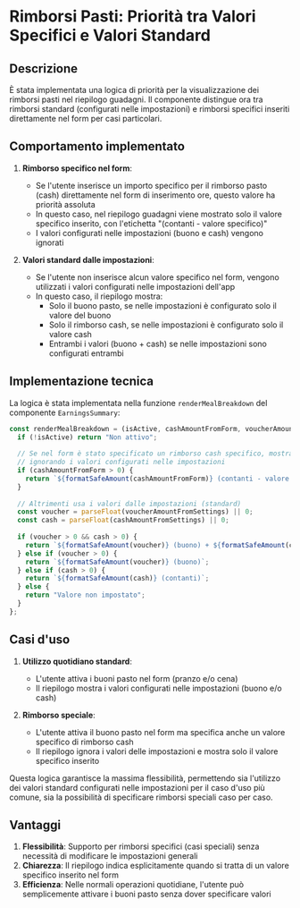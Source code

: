 # Rimborsi Pasti: Priorità tra Valori Specifici e Valori Standard

## Descrizione

È stata implementata una logica di priorità per la visualizzazione dei rimborsi pasti nel riepilogo guadagni. Il componente distingue ora tra rimborsi standard (configurati nelle impostazioni) e rimborsi specifici inseriti direttamente nel form per casi particolari.

## Comportamento implementato

1. **Rimborso specifico nel form**:
   - Se l'utente inserisce un importo specifico per il rimborso pasto (cash) direttamente nel form di inserimento ore, questo valore ha priorità assoluta
   - In questo caso, nel riepilogo guadagni viene mostrato solo il valore specifico inserito, con l'etichetta "(contanti - valore specifico)"
   - I valori configurati nelle impostazioni (buono e cash) vengono ignorati

2. **Valori standard dalle impostazioni**:
   - Se l'utente non inserisce alcun valore specifico nel form, vengono utilizzati i valori configurati nelle impostazioni dell'app
   - In questo caso, il riepilogo mostra:
     - Solo il buono pasto, se nelle impostazioni è configurato solo il valore del buono
     - Solo il rimborso cash, se nelle impostazioni è configurato solo il valore cash
     - Entrambi i valori (buono + cash) se nelle impostazioni sono configurati entrambi

## Implementazione tecnica

La logica è stata implementata nella funzione `renderMealBreakdown` del componente `EarningsSummary`:

```javascript
const renderMealBreakdown = (isActive, cashAmountFromForm, voucherAmountFromSettings, cashAmountFromSettings) => {
  if (!isActive) return "Non attivo";
  
  // Se nel form è stato specificato un rimborso cash specifico, mostra solo quello
  // ignorando i valori configurati nelle impostazioni
  if (cashAmountFromForm > 0) {
    return `${formatSafeAmount(cashAmountFromForm)} (contanti - valore specifico)`;
  }
  
  // Altrimenti usa i valori dalle impostazioni (standard)
  const voucher = parseFloat(voucherAmountFromSettings) || 0;
  const cash = parseFloat(cashAmountFromSettings) || 0;
  
  if (voucher > 0 && cash > 0) {
    return `${formatSafeAmount(voucher)} (buono) + ${formatSafeAmount(cash)} (contanti)`;
  } else if (voucher > 0) {
    return `${formatSafeAmount(voucher)} (buono)`;
  } else if (cash > 0) {
    return `${formatSafeAmount(cash)} (contanti)`;
  } else {
    return "Valore non impostato";
  }
};
```

## Casi d'uso

1. **Utilizzo quotidiano standard**:
   - L'utente attiva i buoni pasto nel form (pranzo e/o cena)
   - Il riepilogo mostra i valori configurati nelle impostazioni (buono e/o cash)

2. **Rimborso speciale**:
   - L'utente attiva il buono pasto nel form ma specifica anche un valore specifico di rimborso cash
   - Il riepilogo ignora i valori delle impostazioni e mostra solo il valore specifico inserito

Questa logica garantisce la massima flessibilità, permettendo sia l'utilizzo dei valori standard configurati nelle impostazioni per il caso d'uso più comune, sia la possibilità di specificare rimborsi speciali caso per caso.

## Vantaggi

1. **Flessibilità**: Supporto per rimborsi specifici (casi speciali) senza necessità di modificare le impostazioni generali
2. **Chiarezza**: Il riepilogo indica esplicitamente quando si tratta di un valore specifico inserito nel form
3. **Efficienza**: Nelle normali operazioni quotidiane, l'utente può semplicemente attivare i buoni pasto senza dover specificare valori
